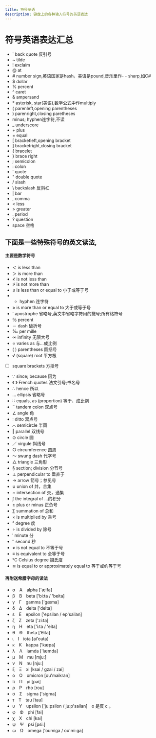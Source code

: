 ```yaml
---
title: 符号英语
description: 键盘上的各种输入符号的英语表达
---
```

# 符号英语表达汇总
 - ` back quote 反引号
 - ~ tilde
 - ! exclaim
 - @ at
 - \# number sign,英语国家是hash，美语是pound,音乐里作- -      sharp,如C#
 - $ dollar
 - % percent
 - ^ caret
 - & ampersand
 - \* asterisk, star(美语),数学公式中作multiply
 - ( parenleft,opening parentheses
 - ) parenright,closing paretheses
 - minus; hyphen连字符,不读
 - _ underscore
 - \+ plus
 - = equal
 - [ bracketleft,opening bracket
 - ] bracketright,closing bracket
 - { bracelet
 - } brace right
 - ; semicolon
 - : colon
 - ' quote
 - " double quote
 - / slash
 - \ backslash 反斜杠
 - | bar
 - , comma
 - < less
 - \> greater
 - . period
 - ? question
 - space 空格

## 下面是一些特殊符号的英文读法,
#### 主要是数学符号

 - ＜ is less than
 - ＞ is more than
 - ≮ is not less than 
 - ≯ is not more than
 - ≤ is less than or equal to 小于或等于号 
 - - hyphen 连字符 
 - ≥ is more than or equal to 大于或等于号 
 - ' apostrophe 省略号,英文中省略字符用的撇号;所有格符号
 - ％ percent 
 - － dash 破折号 
 - ‰ per mille
 - ∞ infinity 无限大号 
 - ∝ varies as 与…成比例 
 - ( ) parentheses 圆括号 
 - √ (square) root 平方根 
 - [ ] square brackets 方括号 
 - ∵ since; because 因为 
 - 《 》 French quotes 法文引号;书名号 
 - ∴ hence 所以 
 - … ellipsis 省略号 
 - ∷ equals, as (proportion) 等于，成比例 
 - ¨ tandem colon 双点号
 - ∠ angle 角 
 - ∶ ditto 双点号
 - ⌒ semicircle 半圆 
 - ‖ parallel 双线号 
 - ⊙ circle 圆 
 - ／ virgule 斜线号 
 - ○ circumference 圆周
 - ～ swung dash 代字号 
 - △ triangle 三角形 
 - § section; division 分节号 
 - ⊥ perpendicular to 垂直于 
 - → arrow 箭号；参见号 
 - ∪ union of 并，合集
 - ∩ intersection of 交，通集 
 - ∫ the integral of …的积分 
 - ± plus or minus 正负号 
 - ∑ summation of 总和 
 - × is multiplied by 乘号 
 - ° degree 度 
 - ÷ is divided by 除号 
 - ′ minute 分
 - ″ second 秒 
 - ≠ is not equal to 不等于号 
 - ≡ is equivalent to 全等于号 
 - ℃ Celsius degree 摄氏度 
 - ≌ is equal to or approximately equal to 等于或约等于号
 
#### 再附送希腊字母的读法

 - α　Α　alpha ['&aelig;lfa] 
 - β　Β　beta ['bi:ta / 'beita] 
 - γ　Γ　gamma ['g&aelig;ma]　 
 - δ　Δ　delta ['delta] 
 - ε　Ε　epsilon ['epsilan / ep'sailan] 
 - ζ　Ζ　zeta ['zi:ta] 
 - η　Η　eta ['i:ta / 'eita] 
 - θ　Θ　theta ['θita] 
 - ι　Ι　iota [ai'outa] 
 - κ　Κ　kappa ['k&aelig;pa] 
 - λ　Λ　lamda ['l&aelig;mda] 
 - μ　Μ　mu [mju:] 
 - ν　Ν　nu [nju:] 
 - ξ　Ξ　xi [ksai / gzai / zai] 
 - ο　Ο　omicron [ou'maikran] 
 - π　Π　pi [pai] 
 - ρ　Ρ　rho [rou] 
 - σ　Σ　sigma ['sigma] 
 - τ　Τ　tau [tau] 
 - υ　Υ　upsilon ['ju:psilon / ju:p'sailan]　o 是反 c 。 
 - φ　Φ　phi [fai] 
 - χ　Χ　chi [kai] 
 - ψ　Ψ　psi [psi:] 
 - ω　Ω　omega ['oumiga / ou'mi:ga]

